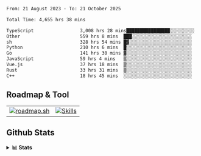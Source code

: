 <!--START_SECTION:waka-->

```txt
From: 21 August 2023 - To: 21 October 2025

Total Time: 4,655 hrs 38 mins

TypeScript                 3,008 hrs 28 mins████████████████░░░░░░░░░   64.62 %
Other                      559 hrs 8 mins  ███░░░░░░░░░░░░░░░░░░░░░░   12.01 %
sh                         328 hrs 54 mins █▓░░░░░░░░░░░░░░░░░░░░░░░   07.06 %
Python                     210 hrs 6 mins  █░░░░░░░░░░░░░░░░░░░░░░░░   04.51 %
Go                         141 hrs 30 mins ▓░░░░░░░░░░░░░░░░░░░░░░░░   03.04 %
JavaScript                 59 hrs 4 mins   ▒░░░░░░░░░░░░░░░░░░░░░░░░   01.27 %
Vue.js                     37 hrs 18 mins  ▒░░░░░░░░░░░░░░░░░░░░░░░░   00.80 %
Rust                       33 hrs 31 mins  ▒░░░░░░░░░░░░░░░░░░░░░░░░   00.72 %
C++                        18 hrs 45 mins  ░░░░░░░░░░░░░░░░░░░░░░░░░   00.40 %
```

<!--END_SECTION:waka-->

## Roadmap & Tool
<table align="center">
  <tr>
    <td>
      <a href="https://roadmap.sh">
        <img src="https://roadmap.sh/card/tall/6505f3e78dfc79db2fff8e3e?variant=dark" alt="roadmap.sh" />
      </a>
    </td>
    <td>
      <a href="https://github.com/chaninlaw">
        <img src="https://skillicons.dev/icons?i=js,typescript,nodejs,nestjs,react,next,astro,html,css,tailwind,postgres,prisma,docker,git,rust,go&perline=7&theme=dark" alt="Skills" />
      </a>
    </td>
  </tr>
</table>

## Github Stats
<details close>
  <summary><b>📊 Stats</b></summary>
  <div align="center">
    
<picture>
  <source
    srcset="https://github-readme-stats.vercel.app/api?username=chaninlaw&show_icons=true&theme=dark"
    media="(prefers-color-scheme: dark)"
  />
  <source
    srcset="https://github-readme-stats.vercel.app/api?username=chaninlaw&show_icons=true"
    media="(prefers-color-scheme: light), (prefers-color-scheme: no-preference)"
  />
  <img src="https://github-readme-stats.vercel.app/api?username=chaninlaw&show_icons=true" />
</picture>
    
<picture>
  <source
    srcset="https://github-readme-stats.vercel.app/api/top-langs/?username=chaninlaw&layout=donut&theme=dark"
    media="(prefers-color-scheme: dark)"
  />
  <source
    srcset="https://github-readme-stats.vercel.app/api/top-langs/?username=chaninlaw&layout=donut"
    media="(prefers-color-scheme: light), (prefers-color-scheme: no-preference)"
  />
  <img src="https://github-readme-stats.vercel.app/api/top-langs/?username=chaninlaw&layout=donut" />
</picture>
    
  </div>
  
</details>

